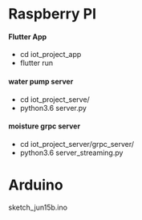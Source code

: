# Raspberry PI

#### Flutter App

- cd iot_project_app
- flutter run

#### water pump server

- cd iot_project_serve/
- python3.6 server.py

#### moisture grpc server

- cd iot_project_server/grpc_server/
- python3.6 server_streaming.py


# Arduino

sketch_jun15b.ino
